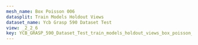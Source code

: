 ```yaml
---
mesh_name: Box Poisson 006
datasplit: Train Models Holdout Views
dataset_name: Ycb Grasp 590 Dataset Test
view: _2_2_6
key: YCB_GRASP_590_Dataset_Test_train_models_holdout_views_box_poisson_006__2_2_6
---
```

